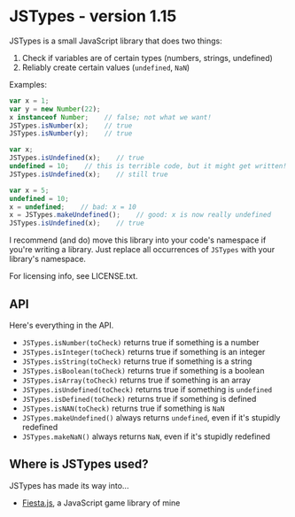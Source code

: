 # JSTypes - version 1.15 #

JSTypes is a small JavaScript library that does two things:

1. Check if variables are of certain types (numbers, strings, undefined)
2. Reliably create certain values (`undefined`, `NaN`)

Examples:

```javascript
var x = 1;
var y = new Number(22);
x instanceof Number;    // false; not what we want!
JSTypes.isNumber(x);    // true
JSTypes.isNumber(y);    // true
```
```javascript
var x;
JSTypes.isUndefined(x);    // true
undefined = 10;    // this is terrible code, but it might get written!
JSTypes.isUndefined(x);    // still true
```
```javascript
var x = 5;
undefined = 10;
x = undefined;    // bad: x = 10
x = JSTypes.makeUndefined();    // good: x is now really undefined
JSTypes.isUndefined(x);    // true
```

I recommend (and do) move this library into your code's namespace if you're writing a library. Just replace all occurrences of `JSTypes` with your library's namespace.

For licensing info, see LICENSE.txt.

## API ##

Here's everything in the API.

* `JSTypes.isNumber(toCheck)` returns true if something is a number
* `JSTypes.isInteger(toCheck)` returns true if something is an integer
* `JSTypes.isString(toCheck)` returns true if something is a string
* `JSTypes.isBoolean(toCheck)` returns true if something is a boolean
* `JSTypes.isArray(toCheck)` returns true if something is an array
* `JSTypes.isUndefined(toCheck)` returns true if something is `undefined`
* `JSTypes.isDefined(toCheck)` returns true if something is defined
* `JSTypes.isNAN(toCheck)` returns true if something is `NaN`
* `JSTypes.makeUndefined()` always returns `undefined`, even if it's stupidly redefined
* `JSTypes.makeNaN()` always returns `NaN`, even if it's stupidly redefined

## Where is JSTypes used? ##

JSTypes has made its way into...

* [Fiesta.js](http://github.com/EvanHahn/Fiesta.js), a JavaScript game library of mine